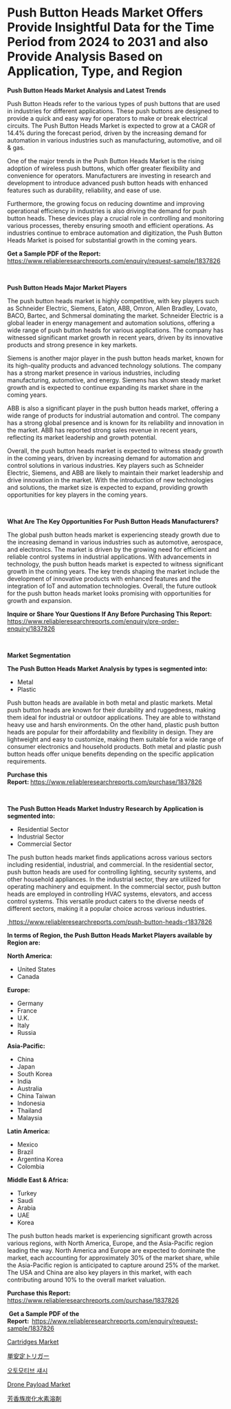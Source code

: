 <p><h1>Push Button Heads Market Offers Provide Insightful Data for the Time Period from 2024 to 2031 and also Provide Analysis Based on Application, Type, and Region</h1></p><p><strong>Push Button Heads Market Analysis and Latest Trends</strong></p>
<p><p>Push Button Heads refer to the various types of push buttons that are used in industries for different applications. These push buttons are designed to provide a quick and easy way for operators to make or break electrical circuits. The Push Button Heads Market is expected to grow at a CAGR of 14.4% during the forecast period, driven by the increasing demand for automation in various industries such as manufacturing, automotive, and oil & gas.</p><p>One of the major trends in the Push Button Heads Market is the rising adoption of wireless push buttons, which offer greater flexibility and convenience for operators. Manufacturers are investing in research and development to introduce advanced push button heads with enhanced features such as durability, reliability, and ease of use.</p><p>Furthermore, the growing focus on reducing downtime and improving operational efficiency in industries is also driving the demand for push button heads. These devices play a crucial role in controlling and monitoring various processes, thereby ensuring smooth and efficient operations. As industries continue to embrace automation and digitization, the Push Button Heads Market is poised for substantial growth in the coming years.</p></p>
<p><strong>Get a Sample PDF of the Report:&nbsp;</strong> <a href="https://www.reliableresearchreports.com/enquiry/request-sample/1837826">https://www.reliableresearchreports.com/enquiry/request-sample/1837826</a></p>
<p>&nbsp;</p>
<p><strong>Push Button Heads Major Market Players</strong></p>
<p><p>The push button heads market is highly competitive, with key players such as Schneider Electric, Siemens, Eaton, ABB, Omron, Allen Bradley, Lovato, BACO, Bartec, and Schmersal dominating the market. Schneider Electric is a global leader in energy management and automation solutions, offering a wide range of push button heads for various applications. The company has witnessed significant market growth in recent years, driven by its innovative products and strong presence in key markets.</p><p>Siemens is another major player in the push button heads market, known for its high-quality products and advanced technology solutions. The company has a strong market presence in various industries, including manufacturing, automotive, and energy. Siemens has shown steady market growth and is expected to continue expanding its market share in the coming years.</p><p>ABB is also a significant player in the push button heads market, offering a wide range of products for industrial automation and control. The company has a strong global presence and is known for its reliability and innovation in the market. ABB has reported strong sales revenue in recent years, reflecting its market leadership and growth potential.</p><p>Overall, the push button heads market is expected to witness steady growth in the coming years, driven by increasing demand for automation and control solutions in various industries. Key players such as Schneider Electric, Siemens, and ABB are likely to maintain their market leadership and drive innovation in the market. With the introduction of new technologies and solutions, the market size is expected to expand, providing growth opportunities for key players in the coming years.</p></p>
<p>&nbsp;</p>
<p><strong>What Are The Key Opportunities For Push Button Heads Manufacturers?</strong></p>
<p><p>The global push button heads market is experiencing steady growth due to the increasing demand in various industries such as automotive, aerospace, and electronics. The market is driven by the growing need for efficient and reliable control systems in industrial applications. With advancements in technology, the push button heads market is expected to witness significant growth in the coming years. The key trends shaping the market include the development of innovative products with enhanced features and the integration of IoT and automation technologies. Overall, the future outlook for the push button heads market looks promising with opportunities for growth and expansion.</p></p>
<p><strong>Inquire or Share Your Questions If Any Before Purchasing This Report:</strong> <a href="https://www.reliableresearchreports.com/enquiry/pre-order-enquiry/1837826">https://www.reliableresearchreports.com/enquiry/pre-order-enquiry/1837826</a></p>
<p>&nbsp;</p>
<p><strong>Market Segmentation</strong></p>
<p><strong>The Push Button Heads Market Analysis by types is segmented into:</strong></p>
<p><ul><li>Metal</li><li>Plastic</li></ul></p>
<p><p>Push button heads are available in both metal and plastic markets. Metal push button heads are known for their durability and ruggedness, making them ideal for industrial or outdoor applications. They are able to withstand heavy use and harsh environments. On the other hand, plastic push button heads are popular for their affordability and flexibility in design. They are lightweight and easy to customize, making them suitable for a wide range of consumer electronics and household products. Both metal and plastic push button heads offer unique benefits depending on the specific application requirements.</p></p>
<p><strong>Purchase this Report:&nbsp;</strong><a href="https://www.reliableresearchreports.com/purchase/1837826">https://www.reliableresearchreports.com/purchase/1837826</a></p>
<p>&nbsp;</p>
<p><strong>The Push Button Heads Market Industry Research by Application is segmented into:</strong></p>
<p><ul><li>Residential Sector</li><li>Industrial Sector</li><li>Commercial Sector</li></ul></p>
<p><p>The push button heads market finds applications across various sectors including residential, industrial, and commercial. In the residential sector, push button heads are used for controlling lighting, security systems, and other household appliances. In the industrial sector, they are utilized for operating machinery and equipment. In the commercial sector, push button heads are employed in controlling HVAC systems, elevators, and access control systems. This versatile product caters to the diverse needs of different sectors, making it a popular choice across various industries.</p></p>
<p><a href="https://www.reliableresearchreports.com/push-button-heads-r1837826">&nbsp;https://www.reliableresearchreports.com/push-button-heads-r1837826</a></p>
<p><strong>In terms of Region, the Push Button Heads Market Players available by Region are:</strong></p>
<p>
    <p> <strong> North America: </strong>
        <ul>
            <li>United States</li>
            <li>Canada</li>
        </ul>
        </p> 
    <p> <strong> Europe: </strong>
        <ul>
            <li>Germany</li>
            <li>France</li>
            <li>U.K.</li>
            <li>Italy</li>
            <li>Russia</li>
        </ul>
        </p> 
    <p> <strong> Asia-Pacific: </strong>
        <ul>
            <li>China</li>
            <li>Japan</li>
            <li>South Korea</li>
            <li>India</li>
            <li>Australia</li>
            <li>China Taiwan</li>
            <li>Indonesia</li>
            <li>Thailand</li>
            <li>Malaysia</li>
        </ul>
        </p> 
    <p> <strong> Latin America: </strong>
        <ul>
            <li>Mexico</li>
            <li>Brazil</li>
            <li>Argentina Korea</li>
            <li>Colombia</li>
        </ul>
        </p> 
    <p> <strong> Middle East & Africa: </strong>
        <ul>
            <li>Turkey</li>
            <li>Saudi</li>
            <li>Arabia</li>
            <li>UAE</li>
            <li>Korea</li>
        </ul>
    </p>
    </p>
<p><p>The push button heads market is experiencing significant growth across various regions, with North America, Europe, and the Asia-Pacific region leading the way. North America and Europe are expected to dominate the market, each accounting for approximately 30% of the market share, while the Asia-Pacific region is anticipated to capture around 25% of the market. The USA and China are also key players in this market, with each contributing around 10% to the overall market valuation.</p></p>
<p><strong>Purchase this Report: </strong><a href="https://www.reliableresearchreports.com/purchase/1837826">https://www.reliableresearchreports.com/purchase/1837826</a></p>
<p>&nbsp;<strong>Get a Sample PDF of the Report:&nbsp;&nbsp;</strong><a href="https://www.reliableresearchreports.com/enquiry/request-sample/1837826">https://www.reliableresearchreports.com/enquiry/request-sample/1837826</a></p>
<p><strong></strong></p>
<p><p><a href="https://github.com/Sherrillcrooksxa8i18ucf2m/Market-Research-Report-List-2/blob/main/cartridges-market.md">Cartridges Market</a></p><p><a href="https://github.com/hwbcz413288296/Market-Research-Report-List-1/blob/main/115908229279.md">単安定トリガー</a></p><p><a href="https://github.com/bunxhcci35271755/Market-Research-Report-List-1/blob/main/213408326984.md">오토모티브 섀시</a></p><p><a href="https://github.com/derrinmiltonellis35gcl/Market-Research-Report-List-2/blob/main/drone-payload-market.md">Drone Payload Market</a></p><p><a href="https://github.com/efcvopdgkdx128/Market-Research-Report-List-1/blob/main/374374229278.md">芳香族炭化水素溶剤</a></p></p>